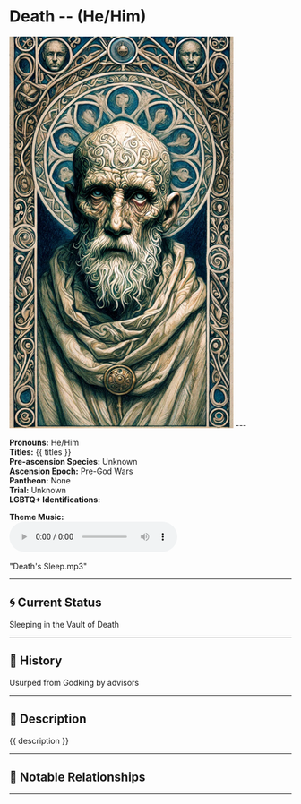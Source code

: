 # Death  --  (He/Him)

<!-- Optional  -->
<img src="Death.jpg" alt="Death" style="width:400px;"/>
---

**Pronouns:** He/Him  
**Titles:** {{ titles }}  
**Pre-ascension Species:** Unknown  
**Ascension Epoch:** Pre-God Wars  
**Pantheon:** None  
**Trial:** Unknown  
**LGBTQ+ Identifications:**   


**Theme Music:**  
<audio controls>
  <source src="Death | Death's Sleep.mp3" type="audio/mpeg">
  Your browser does not support the audio element.
</audio>

"Death's Sleep.mp3"

---

## 🌀 Current Status
Sleeping in the Vault of Death

---

## 📜 History
Usurped from Godking by advisors

---

## 🧠 Description
{{ description }}

---

## 🧩 Notable Relationships

---
